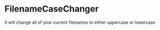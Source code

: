 # FilenameCaseChanger
It will change all of your current filenames to either uppercase or lowercase
